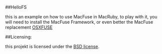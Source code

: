 ##HelloFS

this is an example on how to use MacFuse in MacRuby,
to play with it, you will need to install the MacFuse Framework, or even better the MacFuse replacement [OSXFUSE](http://osxfuse.github.com/)

##Licensing:

this projekt is licensed under the [BSD license](http://www.opensource.org/licenses/bsd-license.php).

